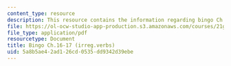 ```yaml
---
content_type: resource
description: This resource contains the information regarding bingo Ch.16-17 (irreg.verbs).
file: https://ol-ocw-studio-app-production.s3.amazonaws.com/courses/21g-701-spanish-i-fall-2003/5a8b5ae42ad126cd0535dd9342d39ebe_MIT21G_701F03_17bingo.pdf
file_type: application/pdf
resourcetype: Document
title: Bingo Ch.16-17 (irreg.verbs)
uid: 5a8b5ae4-2ad1-26cd-0535-dd9342d39ebe
---
```

